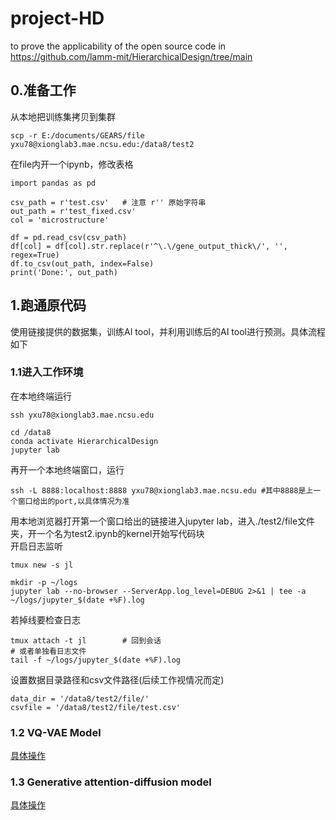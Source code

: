 # project-HD
to prove the applicability of the open source code in https://github.com/lamm-mit/HierarchicalDesign/tree/main
## 0.准备工作
从本地把训练集拷贝到集群
```
scp -r E:/documents/GEARS/file yxu78@xionglab3.mae.ncsu.edu:/data8/test2
```
在file内开一个ipynb，修改表格
```
import pandas as pd

csv_path = r'test.csv'   # 注意 r'' 原始字符串
out_path = r'test_fixed.csv'
col = 'microstructure'

df = pd.read_csv(csv_path)
df[col] = df[col].str.replace(r'^\.\/gene_output_thick\/', '', regex=True)
df.to_csv(out_path, index=False)
print('Done:', out_path)
```
## 1.跑通原代码
使用链接提供的数据集，训练AI tool，并利用训练后的AI tool进行预测。具体流程如下  
### 1.1进入工作环境
在本地终端运行
```
ssh yxu78@xionglab3.mae.ncsu.edu
```
```
cd /data8
conda activate HierarchicalDesign
jupyter lab
```
再开一个本地终端窗口，运行
```
ssh -L 8888:localhost:8888 yxu78@xionglab3.mae.ncsu.edu #其中8888是上一个窗口给出的port,以具体情况为准
```
用本地浏览器打开第一个窗口给出的链接进入jupyter lab，进入./test2/file文件夹，开一个名为test2.ipynb的kernel开始写代码块  
开启日志监听
```
tmux new -s jl
```
```
mkdir -p ~/logs
jupyter lab --no-browser --ServerApp.log_level=DEBUG 2>&1 | tee -a ~/logs/jupyter_$(date +%F).log
```
若掉线要检查日志
```
tmux attach -t jl        # 回到会话
# 或者单独看日志文件
tail -f ~/logs/jupyter_$(date +%F).log
```
设置数据目录路径和csv文件路径(后续工作视情况而定)
```
data_dir = '/data8/test2/file/'
csvfile = '/data8/test2/file/test.csv'
```
### 1.2 VQ-VAE Model
[具体操作](./VQ-VAE.md)  

### 1.3 Generative attention-diffusion model
[具体操作](./Generative_attention-diffusion_model.md) 
